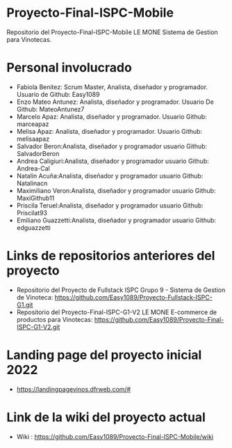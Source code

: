 # Proyecto-Final-ISPC-Mobile

Repositorio del Proyecto-Final-ISPC-Mobile LE MONE Sistema de Gestion para Vinotecas.

# Personal involucrado

- Fabiola Benitez: Scrum Master, Analista, diseñador y programador. Usuario de Github: Easy1089
- Enzo Mateo Antunez: Analista, diseñador y programador. Usuario De Github: MateoAntunez7
- Marcelo Apaz: Analista, diseñador y programador. Usuario Github: marceapaz
- Melisa Apaz: Analista, diseñador y programador. Usuario Github: melisaapaz
- Salvador Beron:Analista, diseñador y programador usuario Github: SalvadorBeron
- Andrea Caligiuri:Analista, diseñador y programador usuario Github: Andrea-Cal
- Natalin Acuña:Analista, diseñador y programador usuario Github: Natalinacn
- Maximiliano Veron:Analista, diseñador y programador usuario Github: MaxiGithub11
- Priscila Teruel:Analista, diseñador y programador usuario Github: Priscilat93
- Emiliano Guazzetti:Analista, diseñador y programador usuario Github: edguazzetti


# Links de repositorios anteriores del proyecto

- Repositorio del Proyecto de Fullstack ISPC Grupo 9 - Sistema de Gestion de Vinoteca: https://github.com/Easy1089/Proyecto-Fullstack-ISPC-G1.git
- Repositorio del Proyecto-Final-ISPC-G1-V2 LE MONE E-commerce de productos para Vinotecas: https://github.com/Easy1089/Proyecto-Final-ISPC-G1-V2.git

# Landing page del proyecto inicial 2022

- https://landingpagevinos.dfrweb.com/#


# Link de la wiki del proyecto actual

- Wiki : https://github.com/Easy1089/Proyecto-Final-ISPC-Mobile/wiki

